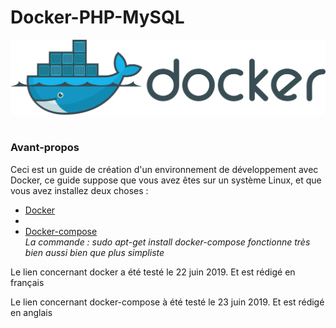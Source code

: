 # Docker-PHP-MySQL

<img src = "dockerEtiquette.svg"><br><br>

<h3> Avant-propos </h3>

<p> Ceci est un guide de création d'un environnement de développement avec Docker, ce guide suppose que vous avez êtes sur un système Linux, et que vous avez installez deux choses : </p>

<ul>
  <li> <a href="https://www.digitalocean.com/community/tutorials/comment-installer-et-utiliser-docker-sur-ubuntu-18-04-fr">Docker </a><li>
  <li> <a href="https://docs.docker.com/compose/install/"> Docker-compose </a><br><em> La commande : sudo apt-get install docker-compose fonctionne très bien aussi bien que plus simpliste </em></li>

</ul>    
    
<p> Le lien concernant docker a été testé le 22 juin 2019. Et est rédigé en français </p>
<p> Le lien concernant docker-compose à été testé le 23 juin 2019. Et est rédigé en anglais </p>
